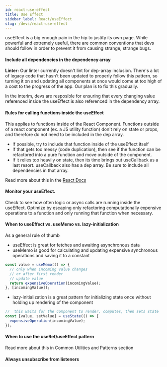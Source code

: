 ```yaml
---
id: react-use-effect
title: Use Effect
sidebar_label: React/useEffect
slug: /devs/react-use-effect
---
```


useEffect is a big enough pain in the hip to justify its own page. While powerful and extremely useful, there are common conventions that devs should follow in order to prevent it from causing strange, strange bugs.

#### Include all dependencies in the dependency array

**Linter:** Our linter currently doesn't lint for dep-array inclusion. There's a lot of legacy code that hasn't been updated to properly follow this pattern, so turning it on and updating all components at once would come at too high of a cost to the progress of the app. Our plan is to fix this gradually.

In the interim, devs are resposible for ensuring that every changing value referenced inside the useEffect is also referenced in the dependency array.

#### Rules for calling functions inside the useEffect

This applies to functions inside of the React Component. Functions outside of a react component (ex. a JS utility function) don't rely on state or props, and therefore do not need to be included in the dep array.

- If possible, try to include that function inside of the useEffect itself
- If that gets too messy (code duplication), then see if the function can be refactored into a pure function and move outside of the component.
- If it relies too heavily on state, then its time brings out useCallback as a last resort. useCallback also has a dep array. Be sure to include all dependencies in that array.

Read more about this in the <a href='https://reactjs.org/devs/hooks-faq.html#is-it-safe-to-omit-functions-from-the-list-of-dependencies'>React Docs </a>

#### Monitor your useEffect.

Check to see how often logic or async calls are running inside the useEffect. Optimize by escaping only refactoring computationally expensive operations to a function and only running that function when necessary.

#### When to useEffect vs. useMemo vs. lazy-initialization

As a general rule of thumb

- useEffect is great for fetches and awaiting asynchronous data
- useMemo is good for calculating and updating expensive synchronous operations and saving it to a constant

```js
const value = useMemo(() => {
  // only when incoming value changes
  // or after first render
  // update value
  return expensiveOperation(incomingValue);
}, [incomingValue]);
```

- lazy-initialization is a great pattern for initializing state once without holding up rendering of the component

```js
//  this waits for the component to render, computes, then sets state
const [value, setValue] = useState(() => {
  expensiveOperation(incomingValue);
});
```

#### When to use the useRef/useEffect pattern

Read more about this in Common Utilities and Patterns section

#### Always unsubscribe from listeners
